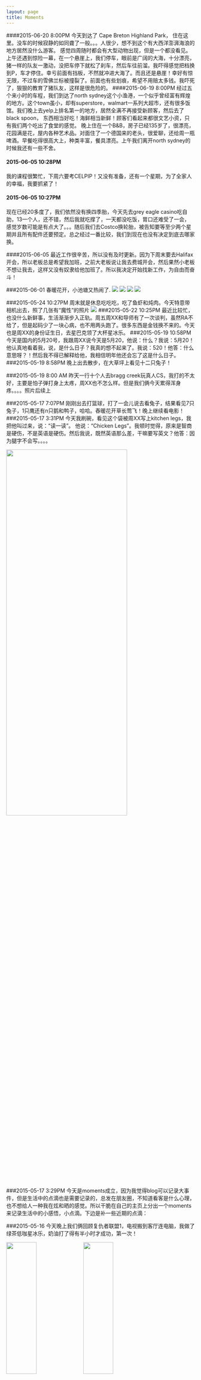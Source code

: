 ```yaml
---
layout: page
title: Moments
---
```

####2015-06-20 8:00PM
今天到达了 Cape Breton Highland Park， 住在这里。没车的时候寂静的如同聋了一般。。。人很少，想不到这个有大西洋澎湃海浪的地方居然没什么游客。 感觉四周随时都会有大型动物出现，但是一个都没看见。上午还遇到惊险一幕，在一个悬崖上，我们停车，眼前是广阔的大海，十分漂亮，猪一样的队友一激动，没把车停下就松了刹车，然后车往前溜。我吓得感觉把档换到P，车才停住。幸亏前面有挡板，不然就冲进大海了。而且还是悬崖！幸好有惊无限，不过车的雪佛兰标被撞裂了。前面也有些划痕，希望不用赔太多钱。我吓死了，狠狠的教育了猪队友，这样是很危险的。
####2015-06-19 8:00PM
经过五个来小时的车程，我们到达了north sydney这个小渔港，一个似乎曾经富有辉煌的地方。这个town虽小，却有superstore，walmart一系列大超市，还有很多饭馆。我们晚上去yelp上排名第一的地方，居然全满不再接受新顾客，然后去了black spoon， 东西相当好吃！海鲜相当新鲜！顾客们看起来都很文艺小资，只有我们两个吃出了食堂的感觉。
晚上住在一个B&B，房子已经135岁了，很漂亮，花园满是花，屋内各种艺术品。对面住了一个德国来的老头，很爱聊，还给周一瓶啤酒。早餐吃得很高大上，种类丰富，餐具漂亮。上午我们离开north sydney的时候我还有一些不舍。
#### 2015-06-05 10:28PM
我的课程很繁忙，下周六要考CELPIP！又没有准备，还有一个星期，为了全家人的幸福，我要抓紧了！
#### 2015-06-05 10:27PM
现在已经20多度了，我们依然没有换四季胎，今天先去grey eagle casino吃自助，13一个人，还不错，然后我就吃撑了，一天都没吃饭，胃口还难受了一会，感觉岁数可能是有点大了。。。随后我们去Costco换轮胎，被告知要等至少两个星期并且所有配件还要预定。总之经过一番比较，我们到现在也没有决定到底去哪家换。

####2015-06-05
最近工作很辛苦，所以没有及时更新。因为下周末要去Halifax开会，所以老板总是希望我加班，之前大老板说让我去费城开会，然后果然小老板不想让我去，这样又没有奴隶给他加班了。所以我决定开始找新工作，为自由而奋斗！

###2015-06-01
春暖花开，小池塘又热闹了.
![](http://i.imgur.com/QD16xQa.jpg)
![](http://i.imgur.com/fuYusKk.jpg)
![](http://i.imgur.com/WWCs63r.jpg)
![](http://i.imgur.com/3MkRkLD.jpg)


###2015-05-24 10:27PM
周末就是休息吃吃吃，吃了鱼虾和炖肉。今天特意带相机出去，照了几张有“魔性”的照片
![](http://i.imgur.com/L2O0FOw.jpg)
###2015-05-22 10:25PM
最近比较忙，也没什么新鲜事，生活渐渐步入正轨。周五周XX和导师有了一次谈判，虽然RA不给了，但是起码少了一块心病，也不用两头跑了。很多东西是金钱换不来的。今天也是周XX的身份证生日，去星巴克领了大杯星冰乐。
###2015-05-19 10:58PM
今天是国内的5月20号，我跟周XX说今天是5月20，他说：什么？我说：5月20！他认真地看着我，说，是什么日子？我真的想不起来了。我说：520！他答：什么意思呀？！然后我不得已解释给他，我相信明年他还会忘了这是什么日子。
###2015-05-19 8:58PM
晚上出去散步，在大草坪上看见十二只兔子！

###2015-05-19  8:00 AM
昨天一行十个人去bragg creek玩真人CS，我打的不太好，主要是怕子弹打身上太疼，周XX也不怎么样。但是我们俩今天累得浑身疼。。。。照片后续上

###2015-05-17 7:07PM
刚刚出去打篮球，打了一会儿说去看兔子，结果看见7只兔子，1只鹰还有n只鹅和鸭子，哈哈。舂暖花开草长莺飞！晚上继续看电影！
###2015-05-17 3:31PM
今天我刷碗，看见这个袋被周XX写上kitchen legs，我把他叫过来，说：“读一读”。 他说：“Chicken Legs”。我顿时觉得，原来是智商是硬伤，不是英语是硬伤。然后我说，既然英语那么差，干嘛要写英文？他答：因为腿字不会写。。。。

<img src="http://i.imgur.com/65p2Tj5.jpg" width="80%" height="50%">


###2015-05-17 3:29PM
今天是moments成立，因为我觉得blog可以记录大事件，但是生活中的点滴也是需要记录的，总发在朋友圈，不知道看客是什么心理，也不想给人一种我在炫和晒的感觉。所以干脆在自己的主页上分出一个moments来记录生活中的小感悟，小点滴。下边是补一些近期的点滴：

###2015-05-16 
今天晚上我们俩回顾复仇者联盟1，电视搬到客厅连电脑，我做了绿茶低咖星冰乐，奶油打了得有半小时才成功，第一次！

<img src="http://i.imgur.com/yfXAuDh.jpg" width="40%" height="30%">
<img src="http://i.imgur.com/lF6J65R.jpg" width="40%" height="30%">

###2015-05-16 
二师弟要去西天取经了！

<img src="http://i.imgur.com/iIUcLDq.jpg" width="40%" height="30%">
<img src="http://i.imgur.com/vvTjrn6.jpg" width="40%" height="30%">


###2015-05-15 
周XX同志穿了将近2年外国鞋，今天才知道自己是7号脚而不是8号。而且他拿来鞋一试说：嗯，大一个手指，正好。。。。

###2015-05-15 
我们俩的第一对情侣鞋，私以为我的更漂亮：）

<img src="http://i.imgur.com/Gs7X6Pg.jpg" width="35%" height="30%">
###2015-05-15
我的新帽子，潮不潮？

<img src="http://i.imgur.com/9QkLVgr.jpg" width="30%" height="30%">

###2015-05-15
今天是星期五，周恩及捏儿第一个星期上班，累得要命，幸运的是接下来是长周末。以前一直幻想我们俩都工作以后周末会多么轻松幸福，机会终于来了!

####2015-05-13
这是以前周末的照片，发两张感受一下

<img src="http://i.imgur.com/C8h0NMx.jpg" width="60%" height="50%">
<img src="http://i.imgur.com/cOQ287N.jpg" width="60%" height="50%">


